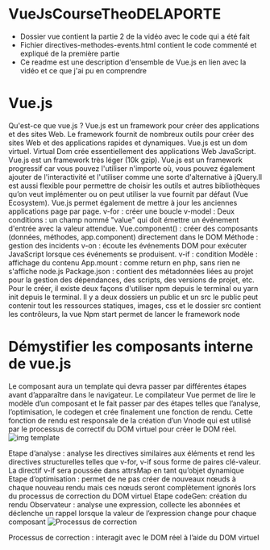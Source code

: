 # VueJsCourseTheoDELAPORTE
- Dossier vue contient la partie 2 de la vidéo avec le code qui a été fait 
- Fichier directives-methodes-events.html contient le code commenté et expliqué de la première partie
- Ce readme est une description d'ensemble de Vue.js en lien avec la vidéo et ce que j'ai pu en comprendre

# Vue.js
Qu'est-ce que vue.js ?
Vue.js est un framework pour créer des applications et des sites Web. Le framework fournit de nombreux outils pour créer des sites Web et des applications rapides et dynamiques. Vue.js est un dom virtuel. Virtual Dom crée essentiellement des applications Web JavaScript. Vue.js est un framework très léger (10k gzip). Vue.js est un framework progressif car vous pouvez l'utiliser n'importe où, vous pouvez également ajouter de l'interactivité et l'utiliser comme une sorte d'alternative à jQuery.Il est aussi flexible pour permettre de choisir les outils et autres bibliothèques qu’on veut implémenter ou on peut utiliser la vue fournit par défaut (Vue Ecosystem). 
Vue.js permet également de mettre à jour les anciennes applications page par page.
v-for : créer une boucle
v-model : Deux conditions : un champ nommé "value" qui doit émettre un événement d'entrée avec la valeur attendue.
Vue.component() : créer des composants (données, méthodes, app.component) directement dans le DOM
Méthode : gestion des incidents
v-on : écoute les événements DOM pour exécuter JavaScript lorsque ces événements se produisent.
v-if : condition
Modèle : affichage du contenu
App.mount : comme return en php, sans rien ne s'affiche
node.js
Package.json : contient des métadonnées liées au projet pour la gestion des dépendances, des scripts, des versions de projet, etc. Pour le créer, il existe deux façons d'utiliser npm depuis le terminal ou yarn init depuis le terminal.
Il y a deux dossiers un public et un src le public peut contenir tout les ressources statiques, images, css et le dossier src contient les contrôleurs, la vue
Npm start permet de lancer le framework node
 

# Démystifier les composants interne de vue.js

Le composant aura un template qui devra passer par différentes étapes avant d’apparaître dans le navigateur.
Le compilateur Vue permet de lire le modèle d’un composant et le fait passer par des étapes telles que l’analyse, l’optimisation, le codegen et crée finalement une fonction de rendu. Cette fonction de rendu est responsale de la création d’un Vnode qui est utilisé par le processus de correctif du DOM virtuel pour créer le DOM réel.
![img template](https://user-images.githubusercontent.com/62428919/156164097-6ca10626-1e90-4d95-ba32-8c9e40bfceb9.png)

Etape d’analyse : analyse les directives similaires aux éléments et rend les directives structurelles telles que v-for, v-if sous forme de paires clé-valeur. La directif v-if sera poussée dans attrsMap en tant qu’objet dynamique
Etape d’optimisation : permet de ne pas créer de nouveaux nœuds à chaque nouveau rendu mais ces nœuds seront complètement ignorés lors du processus de correction du DOM virtuel
Etape codeGen: création du rendu 
Observateur : analyse une expression, collecte les abonnées et déclenche un rappel lorsque la valeur de l’expression change pour chaque composant
![Processus de correction](https://user-images.githubusercontent.com/62428919/156164439-07dbab43-5e88-424f-b504-f5e8437feca6.png)

Processus de correction : interagit avec le DOM réel à l’aide du DOM virtuel 


